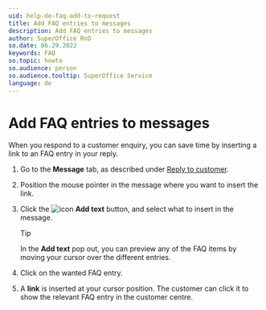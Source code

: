 ```yaml
---
uid: help-de-faq-add-to-request
title: Add FAQ entries to messages
description: Add FAQ entries to messages
author: SuperOffice RnD
so.date: 06.29.2022
keywords: FAQ
so.topic: howto
so.audience: person
so.audience.tooltip: SuperOffice Service
language: de
---
```


# Add FAQ entries to messages

When you respond to a customer enquiry, you can save time by inserting a link to an FAQ entry in your reply.

1. Go to the **Message** tab, as described under [Reply to customer][1].
1. Position the mouse pointer in the message where you want to insert the link.
1. Click the ![icon][img1] **Add text** button, and select what to insert in the message.

   > [!TIP]
   > In the **Add text** pop out, you can preview any of the FAQ items by moving your cursor over the different entries.

1. Click on the wanted FAQ entry.
1. A **link** is inserted at your cursor position. The customer can click it to show the relevant FAQ entry in the customer centre.

<!-- Referenced links -->
[1]: ../../request/learn/howto/reply.md

<!-- Referenced images -->
[img1]: ../../../../common/icons/copy-paste-icon.png

